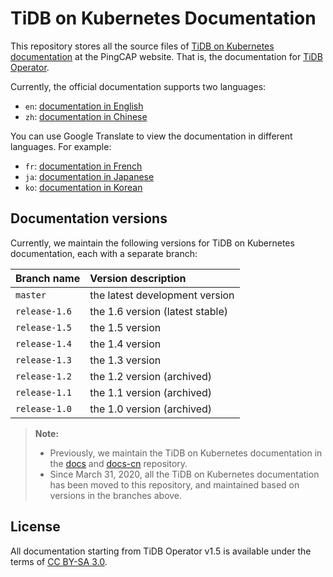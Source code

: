 # TiDB on Kubernetes Documentation

This repository stores all the source files of [TiDB on Kubernetes documentation](https://docs.pingcap.com/tidb-in-kubernetes/stable/) at the PingCAP website. That is, the documentation for [TiDB Operator](https://github.com/pingcap/tidb-operator).

Currently, the official documentation supports two languages:

- `en`: [documentation in English](https://docs.pingcap.com/tidb-in-kubernetes/stable)
- `zh`: [documentation in Chinese](https://docs.pingcap.com/zh/tidb-in-kubernetes/stable)

You can use Google Translate to view the documentation in different languages. For example:

- `fr`: [documentation in French](https://translate.google.com/translate?hl=en&sl=en&tl=fr&u=https%3A%2F%2Fgithub.com%2Fpingcap%2Fdocs-tidb-operator%2Fblob%2Fmaster%2Fen%2FTOC.md)
- `ja`: [documentation in Japanese](https://translate.google.com/translate?hl=en&sl=en&tl=ja&u=https://github.com/pingcap/docs-tidb-operator/blob/master/en/TOC.md)
- `ko`: [documentation in Korean](https://translate.google.com/translate?hl=en&sl=en&tl=ko&u=https%3A%2F%2Fgithub.com%2Fpingcap%2Fdocs-tidb-operator%2Fblob%2Fmaster%2Fen%2FTOC.md)

## Documentation versions

Currently, we maintain the following versions for TiDB on Kubernetes documentation, each with a separate branch:

| Branch name | Version description |
| :--- | :-- |
| `master` | the latest development version |
| `release-1.6` | the 1.6 version (latest stable) |
| `release-1.5` | the 1.5 version |
| `release-1.4` | the 1.4 version |
| `release-1.3` | the 1.3 version |
| `release-1.2` | the 1.2 version (archived) |
| `release-1.1` | the 1.1 version (archived) |
| `release-1.0` | the 1.0 version (archived) |

> **Note:**
>
> - Previously, we maintain the TiDB on Kubernetes documentation in the [docs](https://github.com/pingcap/docs) and [docs-cn](https://github.com/pingcap/docs-cn) repository.
> - Since March 31, 2020, all the TiDB on Kubernetes documentation has been moved to this repository, and maintained based on versions in the branches above.

## License

All documentation starting from TiDB Operator v1.5 is available under the terms of [CC BY-SA 3.0](https://creativecommons.org/licenses/by-sa/3.0/).
